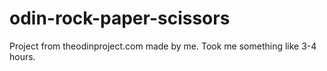 # odin-rock-paper-scissors

Project from theodinproject.com made by me. Took me something like 3-4 hours.
